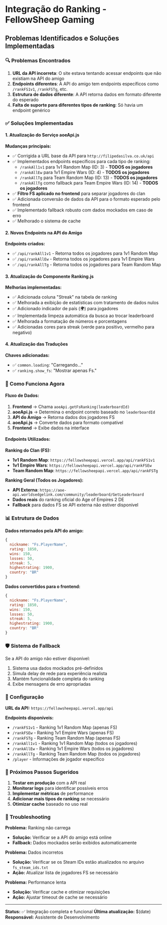 # Integração do Ranking - FellowSheep Gaming

## Problemas Identificados e Soluções Implementadas

### 🔍 Problemas Encontrados

1. **URL da API incorreta**: O site estava tentando acessar endpoints que não existiam na API do amigo
2. **Endpoints diferentes**: A API do amigo tem endpoints específicos como `/rankFS1v1`, `/rankFSTg`, etc.
3. **Estrutura de dados diferente**: A API retorna dados em formato diferente do esperado
4. **Falta de suporte para diferentes tipos de ranking**: Só havia um endpoint genérico

### ✅ Soluções Implementadas

#### 1. Atualização do Serviço aoeApi.js

**Mudanças principais:**
- ✅ Corrigida a URL base da API para `http://filipedasilva.co.uk/api`
- ✅ Implementados endpoints específicos para cada tipo de ranking:
  - `/rankAll1v1` para 1v1 Random Map (ID: 3) - **TODOS os jogadores**
  - `/rankAllEw` para 1v1 Empire Wars (ID: 4) - **TODOS os jogadores**
  - `/rankAllTg` para Team Random Map (ID: 13) - **TODOS os jogadores**
  - `/rankAllTg` como fallback para Team Empire Wars (ID: 14) - **TODOS os jogadores**
- ✅ **Filtro FS aplicado no frontend** para separar jogadores do clan
- ✅ Adicionada conversão de dados da API para o formato esperado pelo frontend
- ✅ Implementado fallback robusto com dados mockados em caso de erro
- ✅ Melhorado o sistema de cache

#### 2. Novos Endpoints na API do Amigo

**Endpoints criados:**
- ✅ `/api/rankAll1v1` - Retorna todos os jogadores para 1v1 Random Map
- ✅ `/api/rankAllEw` - Retorna todos os jogadores para 1v1 Empire Wars
- ✅ `/api/rankAllTg` - Retorna todos os jogadores para Team Random Map

#### 3. Atualização do Componente Ranking.js

**Melhorias implementadas:**
- ✅ Adicionada coluna "Streak" na tabela de ranking
- ✅ Melhorada a exibição de estatísticas com tratamento de dados nulos
- ✅ Adicionado indicador de país (🌍) para jogadores
- ✅ Implementada limpeza automática da busca ao trocar leaderboard
- ✅ Melhorada a formatação de números e porcentagens
- ✅ Adicionadas cores para streak (verde para positivo, vermelho para negativo)

#### 4. Atualização das Traduções

**Chaves adicionadas:**
- ✅ `common.loading`: "Carregando..."
- ✅ `ranking.show_fs`: "Mostrar apenas Fs."

### 🚀 Como Funciona Agora

#### Fluxo de Dados:
1. **Frontend** → Chama `aoeApi.getFsRanking(leaderboardId)`
2. **aoeApi.js** → Determina o endpoint correto baseado no `leaderboardId`
3. **API do Amigo** → Retorna dados dos jogadores FS
4. **aoeApi.js** → Converte dados para formato compatível
5. **Frontend** → Exibe dados na interface

#### Endpoints Utilizados:

**Ranking do Clan (FS):**
- **1v1 Random Map**: `https://fellowsheepapi.vercel.app/api/rankFS1v1`
- **1v1 Empire Wars**: `https://fellowsheepapi.vercel.app/api/rankFSEw`
- **Team Random Map**: `https://fellowsheepapi.vercel.app/api/rankFSTg`

**Ranking Geral (Todos os Jogadores):**
- **API Externa**: `https://aoe-api.worldsedgelink.com/community/leaderboard/GetLeaderboard`
- **Dados reais** do ranking oficial do Age of Empires 2 DE
- **Fallback** para dados FS se API externa não estiver disponível

### 📊 Estrutura de Dados

**Dados retornados pela API do amigo:**
```javascript
{
  nickname: "Fs.PlayerName",
  rating: 1850,
  wins: 150,
  losses: 50,
  streak: 5,
  highestrating: 1900,
  country: "BR"
}
```

**Dados convertidos para o frontend:**
```javascript
{
  nickname: "Fs.PlayerName",
  rating: 1850,
  wins: 150,
  losses: 50,
  streak: 5,
  highestrating: 1900,
  country: "BR"
}
```

### 🛡️ Sistema de Fallback

Se a API do amigo não estiver disponível:
1. Sistema usa dados mockados pré-definidos
2. Simula delay de rede para experiência realista
3. Mantém funcionalidade completa do ranking
4. Exibe mensagens de erro apropriadas

### 🔧 Configuração

**URL da API:** `https://fellowsheepapi.vercel.app/api`

**Endpoints disponíveis:**
- `/rankFS1v1` - Ranking 1v1 Random Map (apenas FS)
- `/rankFSEw` - Ranking 1v1 Empire Wars (apenas FS)
- `/rankFSTg` - Ranking Team Random Map (apenas FS)
- `/rankAll1v1` - Ranking 1v1 Random Map (todos os jogadores)
- `/rankAllEw` - Ranking 1v1 Empire Wars (todos os jogadores)
- `/rankAllTg` - Ranking Team Random Map (todos os jogadores)
- `/player` - Informações de jogador específico

### 📝 Próximos Passos Sugeridos

1. **Testar em produção** com a API real
2. **Monitorar logs** para identificar possíveis erros
3. **Implementar métricas** de performance
4. **Adicionar mais tipos de ranking** se necessário
5. **Otimizar cache** baseado no uso real

### 🐛 Troubleshooting

**Problema:** Ranking não carrega
- **Solução:** Verificar se a API do amigo está online
- **Fallback:** Dados mockados serão exibidos automaticamente

**Problema:** Dados incorretos
- **Solução:** Verificar se os Steam IDs estão atualizados no arquivo `fs_steam_ids.txt`
- **Ação:** Atualizar lista de jogadores FS se necessário

**Problema:** Performance lenta
- **Solução:** Verificar cache e otimizar requisições
- **Ação:** Ajustar timeout de cache se necessário

---

**Status:** ✅ Integração completa e funcional
**Última atualização:** $(date)
**Responsável:** Assistente de Desenvolvimento 